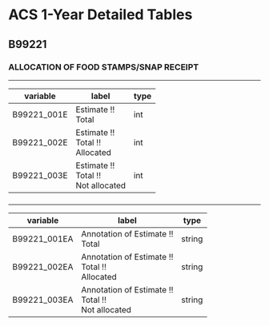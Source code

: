 # ACS 1-Year Detailed Tables

## B99221

### ALLOCATION OF FOOD STAMPS/SNAP RECEIPT

___

| variable | label | type |
| ----- | ----- | ----- |
| B99221_001E | Estimate !!<br>Total | int |
| B99221_002E | Estimate !!<br>Total !!<br>Allocated | int |
| B99221_003E | Estimate !!<br>Total !!<br>Not allocated | int |
### 

___

| variable | label | type |
| ----- | ----- | ----- |
| B99221_001EA | Annotation of Estimate !!<br>Total | string |
| B99221_002EA | Annotation of Estimate !!<br>Total !!<br>Allocated | string |
| B99221_003EA | Annotation of Estimate !!<br>Total !!<br>Not allocated | string |

